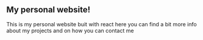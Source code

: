 ## My personal website!

This is my personal website buit with react here you can find a bit more info about my projects and on how you can contact me